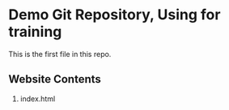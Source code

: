 # Demo Git Repository, Using for training

This is the first file in this repo.

## Website Contents

1. index.html
